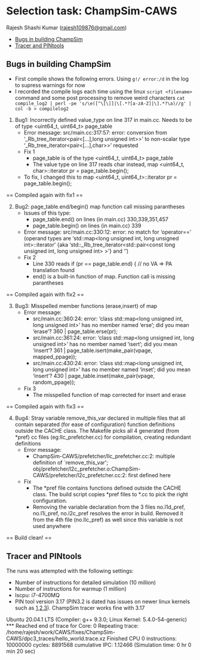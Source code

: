 <!--notoc-->
# Selection task: ChampSim-CAWS

Rajesh Shashi Kumar (rajesh109876@gmail.com)

- [Bugs in building ChampSim](#bugs-in-building-champsim)
- [Tracer and PINtools](#tracer-and-pintools)

## Bugs in building ChampSim

- First compile shows the following errors. Using ```g!/ error:/d``` in the log to supress warnings for now
- I recorded the compile logs each time using the linux ```script <filename>``` command and some post processing to remove weird characters ```cat compile_log2 | perl -pe 's/\e([^\[\]]|\[.*?[a-zA-Z]|\].*?\a)//g' | col -b > compilelog2```

1. Bug1: Incorrectly defined value_type on line 317 in main.cc. Needs to be of type <uint64_t, uint64_t> page_table
   - Error message: src/main.cc:317:57: error: conversion from ‘_Rb_tree_iterator<pair<[...],long unsigned int>>’ to non-scalar type ‘_Rb_tree_iterator<pair<[...],char>>’ requested
   - Fix 1
     - page_table is of the type <uint64_t, uint64_t> page_table
     - The value type on line 317 reads char instead, map <uint64_t, char>::iterator pr = page_table.begin();
   - To fix, I changed this to map <uint64_t, uint64_t>::iterator pr = page_table.begin();

== Compiled again with fix1 ==

2. Bug2: page_table.end/begin() map function call missing parantheses
   - Issues of this type:
     - page_table.end() on lines (in main.cc) 330,339,351,457
     - page_table.begin() on lines (in main.cc) 339
   - Error message: src/main.cc:330:12: error: no match for ‘operator==’ (operand types are ‘std::map<long unsigned int, long unsigned int>::iterator’ {aka ‘std::_Rb_tree_iterator<std::pair<const long unsigned int, long unsigned int> >’} and ‘<unresolved overloaded function type>’)
   - Fix 2
     - Line 330 reads  if (pr == page_table.end) { // no VA => PA translation found
     - end() is a built-in function of map. Function call is missing parantheses

== Compiled again with fix2 ==

3. Bug3: Misspelled member functions (erase,insert) of map
   - Error message:
     - src/main.cc:360:24: error: ‘class std::map<long unsigned int, long unsigned int>’ has no member named ‘erse’; did you mean ‘erase’? 360 | page_table.erse(pr);
     - src/main.cc:361:24: error: ‘class std::map<long unsigned int, long unsigned int>’ has no member named ‘isert’; did you mean ‘insert’? 361 | page_table.isert(make_pair(vpage, mapped_ppage));
     - src/main.cc:430:24: error: ‘class std::map<long unsigned int, long unsigned int>’ has no member named ‘inset’; did you mean ‘insert’? 430 | page_table.inset(make_pair(vpage, random_ppage));
   - Fix 3
     - The misspelled function of map corrected for insert and erase

== Compiled again with fix3 ==

4. Bug4: Stray variable remove_this_var declared in multiple files that all contain separated (for ease of configuration) function definitions outside the CACHE class. The Makefile picks all 4 generated (from *pref) cc files (eg:llc_prefetcher.cc) for compilation, creating redundant definitions
   - Error message:
     - ChampSim-CAWS/prefetcher/llc_prefetcher.cc:2: multiple definition of `remove_this_var'; obj/prefetcher/l2c_prefetcher.o:ChampSim-CAWS/prefetcher/l2c_prefetcher.cc:2: first defined here
   - Fix
     - The *pref file contains functions defined outside the CACHE class. The build script copies *pref files to *.cc to pick the right configuration.
     - Removing the variable declaration from the 3 files no.l1d_pref, no.l1i_pref, no.l2c_pref resolves the error in build. Removed it from the 4th file (no.llc_pref) as well since this variable is not used anywhere

== Build clean! ==

## Tracer and PINtools

The runs was attempted with the following settings:

- Number of instructions for detailed simulation (10 million)
- Number of instructions for warmup (1 million)
- lscpu: i7-4700MQ
- PIN tool version 3.17 (PIN3.2 is dated has issues on newer linux kernels such as [1](https://github.com/ChampSim/ChampSim/issues/102),[2](https://stackoverflow.com/questions/55698095/intel-pin-tools-32-bit-processsectionheaders-560-assertion-failed),[3](https://stackoverflow.com/questions/43589174/pin-tool-segmentation-fault-for-ubuntu-17-04)). ChampSim tracer works fine with 3.17

Ubuntu 20.04.1 LTS (Compiler: g++ 9.3.0; Linux Kernel: 5.4.0-54-generic)
*** Reached end of trace for Core: 0 Repeating trace: /home/rajesh/work/CAWS/fixes/ChampSim-CAWS/dpc3_traces/hello_world.trace.xz
Finished CPU 0 instructions: 10000000 cycles: 8891568 cumulative IPC: 1.12466 (Simulation time: 0 hr 0 min 20 sec)